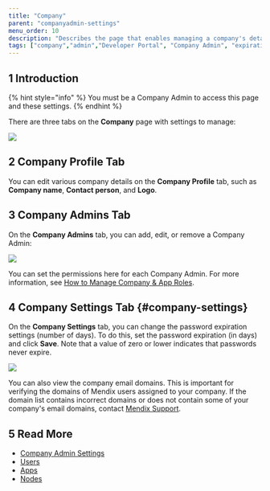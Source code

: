 ```yaml
---
title: "Company"
parent: "companyadmin-settings"
menu_order: 10
description: "Describes the page that enables managing a company's details."
tags: ["company","admin","Developer Portal", "Company Admin", "expiration settings"]
---
```

## 1 Introduction

{% hint style="info" %}
You must be a Company Admin to access this page and these settings.
{% endhint %}

There are three tabs on the **Company** page with settings to manage:

![](attachments/company-profile-tab.png)

## 2 Company Profile Tab

You can edit various company details on the **Company Profile** tab, such as **Company name**, **Contact person**, and **Logo**.

## 3 Company Admins Tab

On the **Company Admins** tab, you can add, edit, or remove a Company Admin:

![](attachments/company-admins-tab.png)


You can set the permissions here for each Company Admin. For more information, see [How to Manage Company & App Roles](/developerportal/company-app-roles/manage-roles).

## 4 Company Settings Tab {#company-settings}

On the **Company Settings** tab, you can change the password expiration settings (number of days). To do this, set the password expiration (in days) and click **Save**. Note that a value of zero or lower indicates that passwords never expire.

![](attachments/password-expiration.png)

You can also view the company email domains. This is important for verifying the domains of Mendix users assigned to your company. If the domain list contains incorrect domains or does not contain some of your company's email domains, contact [Mendix Support](mailto:support@mendix.com).

## 5 Read More

* [Company Admin Settings](companyadmin-settings)
* [Users](nodes)
* [Apps](apps)
* [Nodes](nodes)
